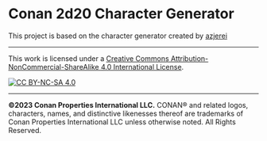 # Conan 2d20 Character Generator

This project is based on the character generator created by [azjerei](https://github.com/azjerei)

---

This work is licensed under a
[Creative Commons Attribution-NonCommercial-ShareAlike 4.0 International License][cc-by-nc-sa].

[![CC BY-NC-SA 4.0][cc-by-nc-sa-image]][cc-by-nc-sa]

[cc-by-nc-sa]: http://creativecommons.org/licenses/by-nc-sa/4.0/
[cc-by-nc-sa-image]: https://licensebuttons.net/l/by-nc-sa/4.0/88x31.png

---

**©2023 Conan Properties International LLC.** CONAN® and related logos, characters, names, and distinctive likenesses thereof are trademarks of Conan Properties International LLC unless otherwise noted. All Rights Reserved.
